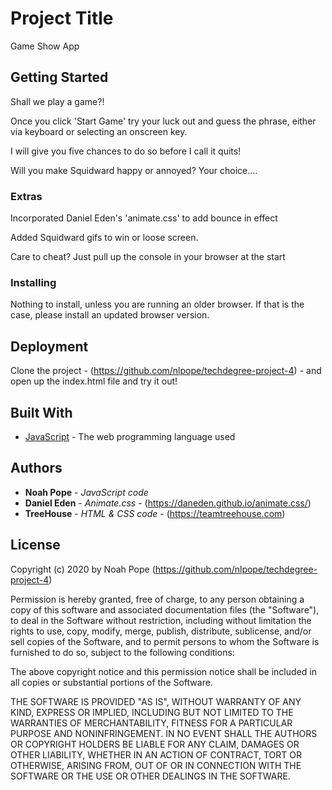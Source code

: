 # Project Title

Game Show App

## Getting Started
Shall we play a game?!  

Once you click 'Start Game' try your luck out and guess the phrase, either via keyboard or selecting an onscreen key.  

I will give you five chances to do so before I call it quits!  

Will you make Squidward happy or annoyed?  Your choice....

### Extras

Incorporated Daniel Eden's 'animate.css' to add bounce in effect

Added Squidward gifs to win or loose screen.

Care to cheat? Just pull up the console in your browser at the start

### Installing

Nothing to install, unless you are running an older browser.  If that is the case, please install an updated browser version.

## Deployment

Clone the project - (https://github.com/nlpope/techdegree-project-4) -  and open up the index.html file and try it out!

## Built With

* [JavaScript](https://developer.mozilla.org/en-US/docs/Web/JavaScript) - The web programming language used

## Authors

* **Noah Pope** - *JavaScript code*
* **Daniel Eden** - *Animate.css* - (https://daneden.github.io/animate.css/)
* **TreeHouse** - *HTML & CSS code* - (https://teamtreehouse.com)

## License

Copyright (c) 2020 by Noah Pope (https://github.com/nlpope/techdegree-project-4)

Permission is hereby granted, free of charge, to any person obtaining a copy of this software and associated documentation files (the "Software"), to deal in the Software without restriction, including without limitation the rights to use, copy, modify, merge, publish, distribute, sublicense, and/or sell copies of the Software, and to permit persons to whom the Software is furnished to do so, subject to the following conditions:

The above copyright notice and this permission notice shall be included in all copies or substantial portions of the Software.

THE SOFTWARE IS PROVIDED "AS IS", WITHOUT WARRANTY OF ANY KIND, EXPRESS OR IMPLIED, INCLUDING BUT NOT LIMITED TO THE WARRANTIES OF MERCHANTABILITY, FITNESS FOR A PARTICULAR PURPOSE AND NONINFRINGEMENT. IN NO EVENT SHALL THE AUTHORS OR COPYRIGHT HOLDERS BE LIABLE FOR ANY CLAIM, DAMAGES OR OTHER LIABILITY, WHETHER IN AN ACTION OF CONTRACT, TORT OR OTHERWISE, ARISING FROM, OUT OF OR IN CONNECTION WITH THE SOFTWARE OR THE USE OR OTHER DEALINGS IN THE SOFTWARE.
